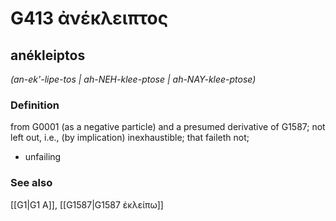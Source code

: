 # G413 ἀνέκλειπτος

## anékleiptos

_(an-ek'-lipe-tos | ah-NEH-klee-ptose | ah-NAY-klee-ptose)_

### Definition

from G0001 (as a negative particle) and a presumed derivative of G1587; not left out, i.e., (by implication) inexhaustible; that faileth not; 

- unfailing

### See also

[[G1|G1 Α]], [[G1587|G1587 ἐκλείπω]]
